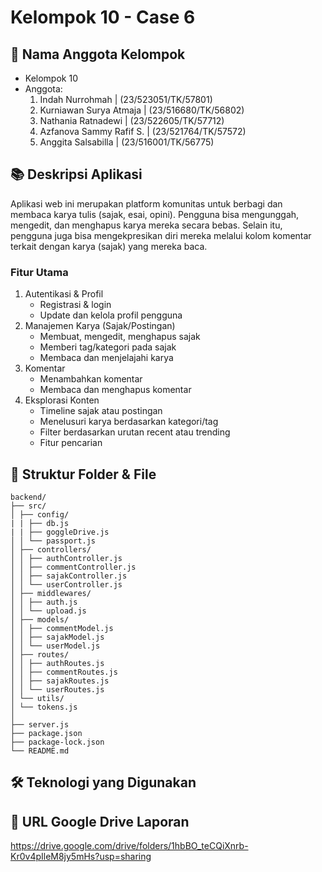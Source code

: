 # Kelompok 10 - Case 6

## 👥 Nama Anggota Kelompok
- Kelompok 10
- Anggota:
  1. Indah Nurrohmah         | (23/523051/TK/57801)
  2. Kurniawan Surya Atmaja  | (23/516680/TK/56802)
  3. Nathania Ratnadewi      | (23/522605/TK/57712)
  4. Azfanova Sammy Rafif S. | (23/521764/TK/57572)
  5. Anggita Salsabilla      | (23/516001/TK/56775)
 
## 📚 Deskripsi Aplikasi
Aplikasi web ini merupakan platform komunitas untuk berbagi dan membaca karya tulis (sajak, esai, opini). Pengguna bisa mengunggah, mengedit, dan menghapus karya mereka secara bebas. Selain itu, pengguna juga bisa mengekpresikan diri mereka melalui kolom komentar terkait dengan karya (sajak) yang mereka baca.

### Fitur Utama
1. Autentikasi & Profil
   - Registrasi & login
   - Update dan kelola profil pengguna
2. Manajemen Karya (Sajak/Postingan)
   - Membuat, mengedit, menghapus sajak
   - Memberi tag/kategori pada sajak
   - Membaca dan menjelajahi karya
3. Komentar
   - Menambahkan komentar
   - Membaca dan menghapus komentar
4. Eksplorasi Konten
   - Timeline sajak atau postingan
   - Menelusuri karya berdasarkan kategori/tag
   - Filter berdasarkan urutan recent atau trending
   - Fitur pencarian

## 📂 Struktur Folder & File
```
backend/
├── src/
│ ├── config/
| | ├── db.js
| | ├── goggleDrive.js
│ │ └── passport.js
│ ├── controllers/
│ │ ├── authController.js
│ │ ├── commentController.js
│ │ ├── sajakController.js
│ │ └── userController.js
│ ├── middlewares/
│ │ ├── auth.js
│ │ └── upload.js
│ ├── models/
│ │ ├── commentModel.js
│ │ ├── sajakModel.js
│ │ └── userModel.js
│ ├── routes/
│ │ ├── authRoutes.js
│ │ ├── commentRoutes.js
│ │ ├── sajakRoutes.js
│ │ └── userRoutes.js
│ └── utils/
│ └── tokens.js
│
├── server.js
├── package.json
├── package-lock.json
└── README.md
```

## 🛠️ Teknologi yang Digunakan

## 📎 URL Google Drive Laporan
https://drive.google.com/drive/folders/1hbBO_teCQiXnrb-Kr0v4pIleM8jy5mHs?usp=sharing 
